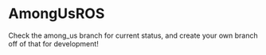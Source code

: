 # AmongUsROS

Check the among_us branch for current status, and create your own branch off of that for development!

